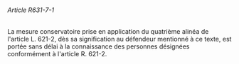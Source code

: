 ###### Article R631-7-1

La mesure conservatoire prise en application du quatrième alinéa de l'article L. 621-2, dès sa signification au défendeur mentionné à ce texte, est portée sans délai à la connaissance des personnes désignées conformément à l'article R. 621-2.

